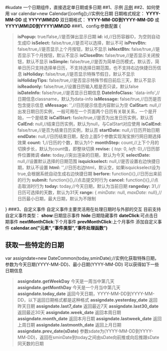 #kudate
一个日期组件，直接选定单日期或多日期
##1、示例
[示例](http://songyihong.github.com/kudate/)
##2、如何使用
var calendar=new  Calendar\(\[config\]\);//实例化日期
日期格式规定：
**YYYY-MM-DD** 或
__YYYY\\MM\\DD__
双日期格式：
**YYYY-MM-DD到YYYY-MM-DD** 或
__YYYY\\MM\\DD到YYYY\\MM\\DD__
###1、config:参数配置
\{
> **isPopup:** true/false,//是否弹出显示日期
> **id:** id,//日历容器ID，为空则自动生成ID
> **isSelect:** false/true,//是否可以选择，默认不可
> **isPrevBtn:** false/true,//是否显示上个月按钮，默认不显示
> **isNextBtn:** false/true,//是否显示下个月按钮，默认不显示
> **isCloseBtn:** false/true,//是否显示关闭按钮，默认不显示
> **isSimple:** false/true,//是否为简单日历模式，默认否，简单日历只支持选择单日历，不支持选择日期范围，也不支持右边快捷日历信息
> **isHoliday:** false/true,//是否显示特殊节假日，默认不显示
> **isHolidayTips:** false/true,//是否显示特殊节假日前后三天，默认不显示
> **isReadonly:** false/true,//设置日历输入框是否只读，默认false
> **isDateInfo:** false/true,//是否显示日期信息
> **DateInfoClass:** 'data-info',//日期信息classname，默认为data-info
> **isMessage:** false/true,//日历是否包含提示信息
> **sMessage:** '',//日历提示信息内容默认为空
> **CalStart:** null,//出发日期日历实例，一般可用在一个页面两个日历有关联关系，一个是开始，一个是结束
> **isCalStart:** fasle/true,//是否为出发日历实例，默认否
> **CalEnd:** null,//结束日历实例，默认为null，与CalStart对应使用
> **isCalEnd:** false/true,//是否为结束日历实例，默认否
> **startDate:** null,//日历开始日期
> **endDate:** null,//日历结束日期，配合上面5个参数实现淘宝旅行网日期选择效果
> **count:** 1,//日历的个数，默认为1个
> **monthStep:** count,//上下个月的切换步长，默认为count值，即整块切换
> **revise:** \{
*top:* 0,
*left:* 0\},//日历部件位置微调
> **date:** today,//突出渲染的日期，默认为今天
> **selectDate:** null,//设置默认选择的日期范围
> **isquickselect:** null,//是否设置右边快捷日期，默认不设置
> **html:** '',//日历右边html，默认空，如果isquickselect设为true,会根据系统自动生成右边快捷日期
> **berfore:** function\(\)\{\},//日历出来前的行为
> **submit:** function\(\)\{\},//点击提交时行为
> **cancel:** function\(\)\{\},//点击取消时行为
> **today:** today,//今天日期，默认为当前日期
> **rangeday:** 31,//日历可选择的天数，默认为31天
> **range:** \{
*minDate:* null,
*maxDate:* null\},//日历最小日期，最大日期，默认为不限制

\}
###3、自定义事件
自定义事件主要灵活用在处理日期时与外部的交互
目前支持自定义事件类型：
**show**:日期显示事件
**hide**:日期隐藏事件
**dateClick**:可点击日期事件
**nextMonthClick**:下个月事件
**prevMonthClick**:上个月事件
添加自定义事件
**calendar.on("元素",“事件类型”,“事件处理函数”)**

获取一些特定的日期
-----------
var assigndate=new DateCommon(today,sminDate);//实例化获取特殊日期，参数为今天日期\(YYYY-MM-DD\)、最小日期\(YYYY-MM-DD\)
可以获得如下一些日期信息
> **assigndate.getWeekDay** 今天是一周当中第几天
> **assigndate.getMonthDay** 今天是一个月当中第几天
> **assigndate.today_date** 返回今天日期，YYYY-MM-DD到YYYY-MM-DD，以下返回日期格式都是这种格式
> **assigndate.yesterday_date** 返回昨天日期
> **assigndate.last7_date** 返回最近7天
> **assigndate.last30_date** 返回最近30天
> **assigndate.week_date** 返回本周日期
> **assigndate.month_date** 返回本月日期
> **assigndate.lastweek_date** 返回上周日期
> **assigndate.lastmonth_date** 返回上月日期
> **assigndate.prev_date(sDate)** 参数sdate为\(YYYY-MM-DD到YYYY-MM-DD\)，返回在sminDate到today之间由sDate向前推或向后推跟sDate同天数的日期
